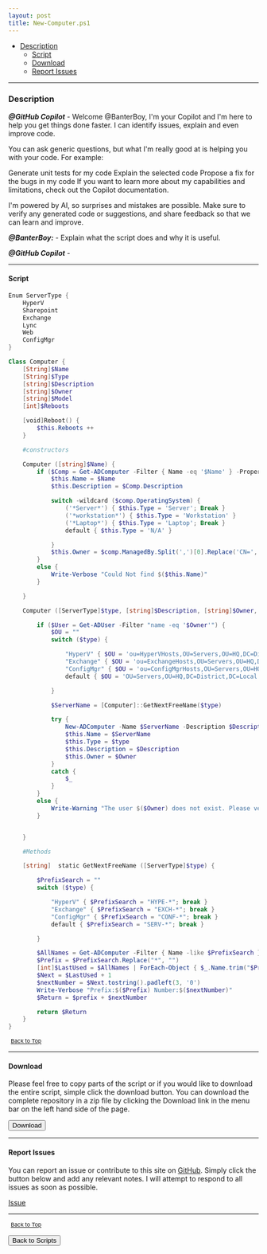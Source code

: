 ```yaml
---
layout: post
title: New-Computer.ps1
---
```


- [Description](#description)
  - [Script](#script)
  - [Download](#download)
  - [Report Issues](#report-issues)

---

### Description

**_@GitHub Copilot_** - Welcome @BanterBoy, I'm your Copilot and I'm here to help you get things done faster. I can identify issues, explain and even improve code.

You can ask generic questions, but what I'm really good at is helping you with your code. For example:

Generate unit tests for my code
Explain the selected code
Propose a fix for the bugs in my code
If you want to learn more about my capabilities and limitations, check out the Copilot documentation.

I'm powered by AI, so surprises and mistakes are possible. Make sure to verify any generated code or suggestions, and share feedback so that we can learn and improve.

**_@BanterBoy:_** - Explain what the script does and why it is useful.

**_@GitHub Copilot_** -

---

#### Script

```powershell
Enum ServerType {
    HyperV
    Sharepoint
    Exchange
    Lync
    Web
    ConfigMgr
}

Class Computer {
    [String]$Name
    [String]$Type
    [string]$Description
    [string]$Owner
    [string]$Model
    [int]$Reboots

    [void]Reboot() {
        $this.Reboots ++
    }

    #constructors

    Computer ([string]$Name) {
        if ($Comp = Get-ADComputer -Filter { Name -eq '$Name' } -Properties * -ErrorAction SilentlyContinue) {
            $this.Name = $Name
            $this.Description = $Comp.Description

            switch -wildcard ($comp.OperatingSystem) {
                ('*Server*') { $this.Type = 'Server'; Break }
                ('*workstation*') { $this.Type = 'Workstation' }
                ('*Laptop*') { $this.Type = 'Laptop'; Break }
                default { $this.Type = 'N/A' }

            }
            $this.Owner = $comp.ManagedBy.Split(',')[0].Replace('CN=', '')
        }
        else {
            Write-Verbose "Could Not find $($this.Name)"
        }

    }

    Computer ([ServerType]$type, [string]$Description, [string]$Owner, [String]$Model) {

        if ($User = Get-ADUser -Filter "name -eq '$Owner'") {
            $OU = ""
            switch ($type) {

                "HyperV" { $OU = 'ou=HyperVHosts,OU=Servers,OU=HQ,DC=District,DC=Local'; break }
                "Exchange" { $OU = 'ou=ExchangeHosts,OU=Servers,OU=HQ,DC=District,DC=Local'; break }
                "ConfigMgr" { $OU = 'ou=ConfigMgrHosts,OU=Servers,OU=HQ,DC=District,DC=Local'; break }
                default { $OU = 'OU=Servers,OU=HQ,DC=District,DC=Local' }

            }

            $ServerName = [Computer]::GetNextFreeName($type)

            try {
                New-ADComputer -Name $ServerName -Description $Description -ManagedBy $User -Path $ou -ErrorAction Stop
                $this.Name = $ServerName
                $this.Type = $type
                $this.Description = $Description
                $this.Owner = $Owner
            }
            catch {
                $_
            }
        }
        else {
            Write-Warning "The user $($Owner) does not exist. Please verify and try again."
        }


    }

    #Methods

    [string]  static GetNextFreeName ([ServerType]$type) {

        $PrefixSearch = ""
        switch ($type) {

            "HyperV" { $PrefixSearch = "HYPE-*"; break }
            "Exchange" { $PrefixSearch = "EXCH-*"; break }
            "ConfigMgr" { $PrefixSearch = "CONF-*"; break }
            default { $PrefixSearch = "SERV-*"; break }

        }

        $AllNames = Get-ADComputer -Filter { Name -like $PrefixSearch } | Select-Object Name
        $Prefix = $PrefixSearch.Replace("*", "")
        [int]$LastUsed = $AllNames | ForEach-Object { $_.Name.trim("$Prefix") } | Select-Object -Last 1
        $Next = $LastUsed + 1
        $nextNumber = $Next.tostring().padleft(3, '0')
        Write-Verbose "Prefix:$($Prefix) Number:$($nextNumber)"
        $Return = $prefix + $nextNumber

        return $Return
    }
}
```

<span style="font-size:11px;"><a href="#"><i class="fas fa-caret-up" aria-hidden="true" style="color: white; margin-right:5px;"></i>Back to Top</a></span>

---

#### Download

Please feel free to copy parts of the script or if you would like to download the entire script, simple click the download button. You can download the complete repository in a zip file by clicking the Download link in the menu bar on the left hand side of the page.

<button class="btn" type="submit" onclick="window.open('/PowerShell/scripts/activeDirectory/New-Computer.ps1')">
    <i class="fa fa-cloud-download-alt">
    </i>
        Download
</button>

---

#### Report Issues

You can report an issue or contribute to this site on <a href="https://github.com/BanterBoy/scripts-blog/issues">GitHub</a>. Simply click the button below and add any relevant notes. I will attempt to respond to all issues as soon as possible.

<!-- Place this tag where you want the button to render. -->

<a class="github-button" href="https://github.com/BanterBoy/scripts-blog/issues/new?title=New-Computer.ps1&body=There is a problem with this function. Please find details below." data-show-count="true" aria-label="Issue BanterBoy/scripts-blog on GitHub">Issue</a>

---

<span style="font-size:11px;"><a href="#"><i class="fas fa-caret-up" aria-hidden="true" style="color: white; margin-right:5px;"></i>Back to Top</a></span>

<a href="/menu/_pages/scripts.html">
    <button class="btn">
        <i class='fas fa-reply'>
        </i>
            Back to Scripts
    </button>
</a>

[1]: http://ecotrust-canada.github.io/markdown-toc
[2]: https://github.com/googlearchive/code-prettify
